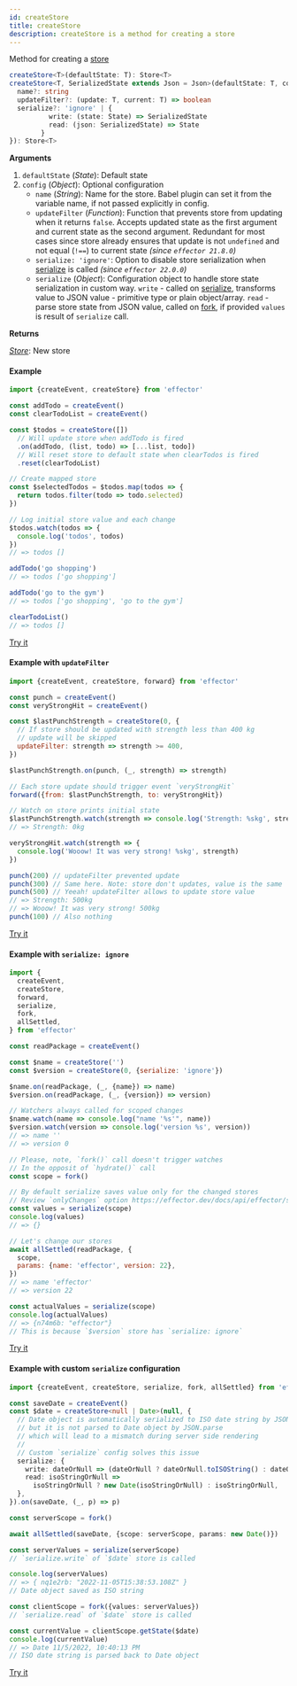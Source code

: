 ```yaml
---
id: createStore
title: createStore
description: createStore is a method for creating a store
---
```


Method for creating a [store](./Store.md)

```ts
createStore<T>(defaultState: T): Store<T>
createStore<T, SerializedState extends Json = Json>(defaultState: T, config: {
  name?: string
  updateFilter?: (update: T, current: T) => boolean
  serialize?: 'ignore' | {
          write: (state: State) => SerializedState
          read: (json: SerializedState) => State
        }
}): Store<T>
```

**Arguments**

1. `defaultState` (_State_): Default state
2. `config` (_Object_): Optional configuration
   - `name` (_String_): Name for the store. Babel plugin can set it from the variable name, if not passed explicitly in config.
   - `updateFilter` (_Function_): Function that prevents store from updating when it returns `false`. Accepts updated state as the first argument and current state as the second argument. Redundant for most cases since store already ensures that update is not `undefined` and not equal (`!==`) to current state _(since `effector 21.8.0`)_
   - `serialize: 'ignore'`: Option to disable store serialization when [serialize](./serialize.md) is called _(since `effector 22.0.0`)_
   - `serialize` (_Object_): Configuration object to handle store state serialization in custom way. `write` - called on [serialize](./serialize.md), transforms value to JSON value - primitive type or plain object/array. `read` - parse store state from JSON value, called on [fork](./fork.md), if provided `values` is result of `serialize` call.

**Returns**

[_Store_](Store.md): New store

#### Example

```js
import {createEvent, createStore} from 'effector'

const addTodo = createEvent()
const clearTodoList = createEvent()

const $todos = createStore([])
  // Will update store when addTodo is fired
  .on(addTodo, (list, todo) => [...list, todo])
  // Will reset store to default state when clearTodos is fired
  .reset(clearTodoList)

// Create mapped store
const $selectedTodos = $todos.map(todos => {
  return todos.filter(todo => todo.selected)
})

// Log initial store value and each change
$todos.watch(todos => {
  console.log('todos', todos)
})
// => todos []

addTodo('go shopping')
// => todos ['go shopping']

addTodo('go to the gym')
// => todos ['go shopping', 'go to the gym']

clearTodoList()
// => todos []
```

[Try it](https://share.effector.dev/MNibrAFC)

#### Example with `updateFilter`

```js
import {createEvent, createStore, forward} from 'effector'

const punch = createEvent()
const veryStrongHit = createEvent()

const $lastPunchStrength = createStore(0, {
  // If store should be updated with strength less than 400 kg
  // update will be skipped
  updateFilter: strength => strength >= 400,
})

$lastPunchStrength.on(punch, (_, strength) => strength)

// Each store update should trigger event `veryStrongHit`
forward({from: $lastPunchStrength, to: veryStrongHit})

// Watch on store prints initial state
$lastPunchStrength.watch(strength => console.log('Strength: %skg', strength))
// => Strength: 0kg

veryStrongHit.watch(strength => {
  console.log('Wooow! It was very strong! %skg', strength)
})

punch(200) // updateFilter prevented update
punch(300) // Same here. Note: store don't updates, value is the same `0`
punch(500) // Yeeah! updateFilter allows to update store value
// => Strength: 500kg
// => Wooow! It was very strong! 500kg
punch(100) // Also nothing
```

[Try it](https://share.effector.dev/rtxfqObf)

#### Example with `serialize: ignore`

```js
import {
  createEvent,
  createStore,
  forward,
  serialize,
  fork,
  allSettled,
} from 'effector'

const readPackage = createEvent()

const $name = createStore('')
const $version = createStore(0, {serialize: 'ignore'})

$name.on(readPackage, (_, {name}) => name)
$version.on(readPackage, (_, {version}) => version)

// Watchers always called for scoped changes
$name.watch(name => console.log("name '%s'", name))
$version.watch(version => console.log('version %s', version))
// => name ''
// => version 0

// Please, note, `fork()` call doesn't trigger watches
// In the opposit of `hydrate()` call
const scope = fork()

// By default serialize saves value only for the changed stores
// Review `onlyChanges` option https://effector.dev/docs/api/effector/serialize
const values = serialize(scope)
console.log(values)
// => {}

// Let's change our stores
await allSettled(readPackage, {
  scope,
  params: {name: 'effector', version: 22},
})
// => name 'effector'
// => version 22

const actualValues = serialize(scope)
console.log(actualValues)
// => {n74m6b: "effector"}
// This is because `$version` store has `serialize: ignore`
```

[Try it](https://share.effector.dev/aLKAHDOM)

#### Example with custom `serialize` configuration

```ts
import {createEvent, createStore, serialize, fork, allSettled} from 'effector'

const saveDate = createEvent()
const $date = createStore<null | Date>(null, {
  // Date object is automatically serialized to ISO date string by JSON.stringify
  // but it is not parsed to Date object by JSON.parse
  // which will lead to a mismatch during server side rendering
  //
  // Custom `serialize` config solves this issue
  serialize: {
    write: dateOrNull => (dateOrNull ? dateOrNull.toISOString() : dateOrNull),
    read: isoStringOrNull =>
      isoStringOrNull ? new Date(isoStringOrNull) : isoStringOrNull,
  },
}).on(saveDate, (_, p) => p)

const serverScope = fork()

await allSettled(saveDate, {scope: serverScope, params: new Date()})

const serverValues = serialize(serverScope)
// `serialize.write` of `$date` store is called

console.log(serverValues)
// => { nq1e2rb: "2022-11-05T15:38:53.108Z" }
// Date object saved as ISO string

const clientScope = fork({values: serverValues})
// `serialize.read` of `$date` store is called

const currentValue = clientScope.getState($date)
console.log(currentValue)
// => Date 11/5/2022, 10:40:13 PM
// ISO date string is parsed back to Date object
```

[Try it](https://share.effector.dev/YFkUlqPv)
